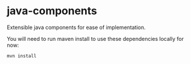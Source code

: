 # java-components
Extensible java components for ease of implementation.

You will need to run maven install to use these dependencies locally for now:

`mvn install`